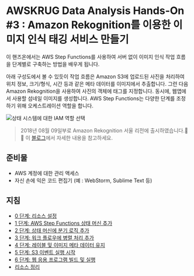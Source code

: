 # AWSKRUG Data Analysis Hands-On #3 : Amazon Rekognition를 이용한 이미지 인식 태깅 서비스 만들기

이 핸즈온에서는 AWS Step Functions를 사용하여 서버 없이 이미지 인식 작업 흐름을 단계별로 구축하는 방법을 배우게 됩니다.

아래 구성도에서 볼 수 있듯이 작업 흐름은 Amazon S3에 업로드된 사진을 처리하여 위치 정보, 크기/형식, 시간 등과 같은 메타 데이터를 이미지에서 추출합니다. 그런 다음 Amazon Rekognition을 사용하여 사진의 객체에 태그를 지정합니다. 동시에, 웹앱에서 사용할 섬네일 이미지를 생성합니다. AWS Step Functions는 다양한 단계를 조정하기 위해 오케스트레이션 역할을 합니다.

![상태 시스템에 대한 IAM 역할 선택](../images/photo-processing-backend-diagram.png)

> 2018년 08월 09일부로 Amazon Rekognition 서울 리전에 출시하였습니다.:clap::clap: 이 [블로그](https://aws.amazon.com/ko/blogs/korea/amazon-rekognition-now-available-in-seoul-region/)에서 자세한 내용을 참고하세요. 

## 준비물

- AWS 계정에 대한 관리 액세스
- 자신 손에 익은 코드 편집기 (예 : WebStorm, Sublime Text 등)

## 지침

* [0 단계: 리소스 설정](step-0.md)
* [1 단계: AWS Step Functions 상태 머신 추가](step-1.md)
* [2 단계: 상태 머신에 분기 로직 추가](step-2.md)
* [3 단계: 워크 플로우에 병렬 처리 추가](step-3.md)
* [4 단계: 레이블 및 이미지 메타 데이터 유지](step-4.md)
* [5 단계: S3 이벤트 실행 시작](step-5.md)
* [6 단계: 웹 응용 프로그램 빌드 및 실행](step-6.md)
* [리소스 정리](clean-up.md)
